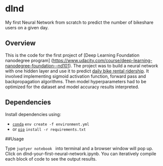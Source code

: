 # dlnd
My first Neural Network from scratch to predict the number of bikeshare users on a given day.

## Overview

This is the code for the first project of [Deep Learning Foundation nanodegree program] (https://www.udacity.com/course/deep-learning-nanodegree-foundation--nd101). 
The project was to build a neural network with one hidden layer and use it to predict [daily bike rental ridership](https://archive.ics.uci.edu/ml/datasets/Bike+Sharing+Dataset). 
It involved implementing sigmoid activation function, forward pass and backpropagation algorithms. 
Then model hyperparameters had to be optimized for the dataset and model accuracy results interpreted. 

## Dependencies

Install dependencies using:
* [`conda`](https://www.continuum.io/downloads) `env create -f environment.yml`
* or [`pip`](https://pip.pypa.io/en/stable/) `install -r requirements.txt`

##Usage

Type `juptyer notebook ` into terminal and a browser window will pop up. Click on dlnd-your-first-neural-network.ipynb. You can iteratively compile 
each block of code to see the output results.

